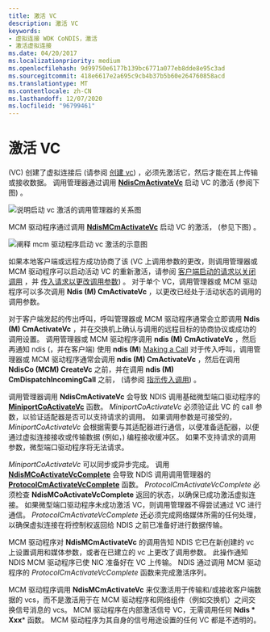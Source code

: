 ```yaml
---
title: 激活 VC
description: 激活 VC
keywords:
- 虚拟连接 WDK CoNDIS，激活
- 激活虚拟连接
ms.date: 04/20/2017
ms.localizationpriority: medium
ms.openlocfilehash: 9d99750e6177b139bc6771a077eb8dde8e95c3ad
ms.sourcegitcommit: 418e6617e2a695c9cb4b37b5b60e264760858acd
ms.translationtype: MT
ms.contentlocale: zh-CN
ms.lasthandoff: 12/07/2020
ms.locfileid: "96799461"
---
```

# <a name="activating-a-vc"></a>激活 VC





 (VC) 创建了虚拟连接后 (请参阅 [创建 vc](creating-a-vc.md)) ，必须先激活它，然后才能在其上传输或接收数据。 调用管理器通过调用 [**NdisCmActivateVc**](/windows-hardware/drivers/ddi/ndis/nf-ndis-ndiscmactivatevc) 启动 VC 的激活 (参阅下图) 。

![说明启动 vc 激活的调用管理器的关系图](images/cm-07.png)

MCM 驱动程序通过调用 [**NdisMCmActivateVc**](/windows-hardware/drivers/ddi/ndis/nf-ndis-ndismcmactivatevc) 启动 VC 的激活， (参见下图) 。

![阐释 mcm 驱动程序启动 vc 激活的示意图](images/fig1-07.png)

如果本地客户端或远程方成功协商了该 (VC 上调用参数的更改，则调用管理器或 MCM 驱动程序可以启动活动 VC 的重新激活，请参阅 [客户端启动的请求以关闭调用](client-initiated-request-to-close-a-call.md) ，并 [传入请求以更改调用参数](incoming-request-to-change-call-parameters.md)) 。 对于单个 VC，调用管理器或 MCM 驱动程序可以多次调用 **Ndis (M) CmActivateVc** ，以更改已经处于活动状态的调用的调用参数。

对于客户端发起的传出呼叫，呼叫管理器或 MCM 驱动程序通常会立即调用 **Ndis (M) CmActivateVc** ，并在交换机上确认与调用的远程目标的协商协议或成功的调用设置。 调用管理器或 MCM 驱动程序调用 **ndis (M) CmActivateVc** ，然后再通知 ndis (，并在客户端) 使用 **ndis (M**) [Making a Call](making-a-call.md) 对于传入呼叫，调用管理器或 MCM 驱动程序通常会调用 **ndis (M) CmActivateVc** ，然后在调用 **NdisCo (MCM) CreateVc** 之前，并在调用 **ndis (M) CmDispatchIncomingCall** 之前， (请参阅 [指示传入调用](indicating-an-incoming-call.md)) 。

调用管理器调用 **NdisCmActivateVc** 会导致 NDIS 调用基础微型端口驱动程序的 [**MiniportCoActivateVc**](/windows-hardware/drivers/ddi/ndis/nc-ndis-miniport_co_activate_vc) 函数。 *MiniportCoActivateVc* 必须验证此 VC 的 call 参数，以验证适配器是否可以支持请求的调用。 如果调用参数是可接受的， *MiniportCoActivateVc* 会根据需要与其适配器进行通信，以便准备适配器，以便通过虚拟连接接收或传输数据 (例如，) 编程接收缓冲区。 如果不支持请求的调用参数，微型端口驱动程序将无法请求。

*MiniportCoActivateVc* 可以同步或异步完成。 调用 [**NdisMCoActivateVcComplete**](/windows-hardware/drivers/ddi/ndis/nf-ndis-ndismcoactivatevccomplete) 会导致 NDIS 调用调用管理器的 [**ProtocolCmActivateVcComplete**](/windows-hardware/drivers/ddi/ndis/nc-ndis-protocol_cm_activate_vc_complete) 函数。 *ProtocolCmActivateVcComplete* 必须检查 **NdisMCoActivateVcComplete** 返回的状态，以确保已成功激活虚拟连接。 如果微型端口驱动程序未成功激活 VC，则调用管理器不得尝试通过 VC 进行通信。 *ProtocolCmActivateVcComplete* 还必须完成网络媒体所需的任何处理，以确保虚拟连接在将控制权返回给 NDIS 之前已准备好进行数据传输。

MCM 驱动程序对 **NdisMCmActivateVc** 的调用告知 NDIS 它已在新创建的 vc 上设置调用和媒体参数，或者在已建立的 vc 上更改了调用参数。 此操作通知 NDIS MCM 驱动程序已使 NIC 准备好在 VC 上传输。 NDIS 通过调用 MCM 驱动程序的 *ProtocolCmActivateVcComplete* 函数来完成激活序列。

MCM 驱动程序调用 **NdisMCmActivateVc** 来仅激活用于传输和/或接收客户端数据的 vcs，而不是激活用于在 MCM 驱动程序和网络组件（例如交换机）之间交换信号消息的 vcs。 MCM 驱动程序在内部激活信号 VC，无需调用任何 **Ndis * Xxx*** 函数。 MCM 驱动程序为其自身的信号用途设置的任何 VC 都是不透明的。

 

